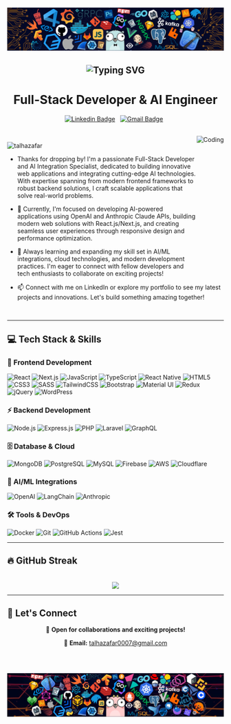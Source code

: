 [![MasterHead](assets/languages2.png)](https://talhazafar.github.io)

<h2 align="center">
  <img src="https://readme-typing-svg.demolab.com?font=Fira+Code&pause=1000&color=9B72FF&random=false&width=435&lines=%22Building%2C+Learning%2C+and+Innovating.%22" alt="Typing SVG" />
</h2>

<h1 align="center">Full-Stack Developer & AI Engineer</h1>

<div align="center">

[![Linkedin Badge](https://img.shields.io/badge/LinkedIn-0077B5?style=for-the-badge&logo=linkedin&logoColor=white)](https://www.linkedin.com/in/talha-zafar-21b458140)&nbsp;&nbsp;
[![Gmail Badge](https://img.shields.io/badge/Gmail-D14836?style=for-the-badge&logo=gmail&logoColor=white&link=mailto:talhazafar0007@gmail.com)](mailto:talhazafar0007@gmail.com)&nbsp;&nbsp;

</div>

<br>
  
<img align="right" alt="Coding" widht="400" height="300" src="assets/data-scientist.gif" />

<p align="left"> 
  <img src="https://komarev.com/ghpvc/?username=talhazafar&label=Profile%20Views&color=295564&style=flat&abbreviated=true" alt="talhazafar" /> 
</p>

- Thanks for dropping by! I'm a passionate Full-Stack Developer and AI Integration Specialist, dedicated to building innovative web applications and integrating cutting-edge AI technologies. With expertise spanning from modern frontend frameworks to robust backend solutions, I craft scalable applications that solve real-world problems.

- 🔭 Currently, I'm focused on developing AI-powered applications using OpenAI and Anthropic Claude APIs, building modern web solutions with React.js/Next.js, and creating seamless user experiences through responsive design and performance optimization.

- 🌱 Always learning and expanding my skill set in AI/ML integrations, cloud technologies, and modern development practices. I'm eager to connect with fellow developers and tech enthusiasts to collaborate on exciting projects!

- 📫 Connect with me on LinkedIn or explore my portfolio to see my latest projects and innovations. Let's build something amazing together!

<br>

----

<h2 align="left">💻 Tech Stack & Skills</h2>

### 🎨 Frontend Development
![React](https://img.shields.io/badge/React-20232A?style=for-the-badge&logo=react&logoColor=61DAFB)
![Next.js](https://img.shields.io/badge/Next.js-000000?style=for-the-badge&logo=next.js&logoColor=white)
![JavaScript](https://img.shields.io/badge/JavaScript-F7DF1E?style=for-the-badge&logo=javascript&logoColor=black)
![TypeScript](https://img.shields.io/badge/TypeScript-007ACC?style=for-the-badge&logo=typescript&logoColor=white)
![React Native](https://img.shields.io/badge/React_Native-20232A?style=for-the-badge&logo=react&logoColor=61DAFB)
![HTML5](https://img.shields.io/badge/HTML5-E34F26?style=for-the-badge&logo=html5&logoColor=white)
![CSS3](https://img.shields.io/badge/CSS3-1572B6?style=for-the-badge&logo=css3&logoColor=white)
![SASS](https://img.shields.io/badge/SASS-hotpink.svg?style=for-the-badge&logo=SASS&logoColor=white)
![TailwindCSS](https://img.shields.io/badge/Tailwind_CSS-38B2AC?style=for-the-badge&logo=tailwind-css&logoColor=white)
![Bootstrap](https://img.shields.io/badge/Bootstrap-563D7C?style=for-the-badge&logo=bootstrap&logoColor=white)
![Material UI](https://img.shields.io/badge/Material--UI-0081CB?style=for-the-badge&logo=material-ui&logoColor=white)
![Redux](https://img.shields.io/badge/Redux-593D88?style=for-the-badge&logo=redux&logoColor=white)
![jQuery](https://img.shields.io/badge/jQuery-0769AD?style=for-the-badge&logo=jquery&logoColor=white)
![WordPress](https://img.shields.io/badge/WordPress-%23117AC9.svg?style=for-the-badge&logo=WordPress&logoColor=white)

### ⚡ Backend Development
![Node.js](https://img.shields.io/badge/Node.js-43853D?style=for-the-badge&logo=node.js&logoColor=white)
![Express.js](https://img.shields.io/badge/Express.js-404D59?style=for-the-badge&logo=express&logoColor=white)
![PHP](https://img.shields.io/badge/PHP-777BB4?style=for-the-badge&logo=php&logoColor=white)
![Laravel](https://img.shields.io/badge/Laravel-FF2D20?style=for-the-badge&logo=laravel&logoColor=white)
![GraphQL](https://img.shields.io/badge/GraphQL-E10098?style=for-the-badge&logo=graphql&logoColor=white)

### 🗄️ Database & Cloud
![MongoDB](https://img.shields.io/badge/MongoDB-4EA94B?style=for-the-badge&logo=mongodb&logoColor=white)
![PostgreSQL](https://img.shields.io/badge/PostgreSQL-316192?style=for-the-badge&logo=postgresql&logoColor=white)
![MySQL](https://img.shields.io/badge/MySQL-00000F?style=for-the-badge&logo=mysql&logoColor=white)
![Firebase](https://img.shields.io/badge/Firebase-039BE5?style=for-the-badge&logo=Firebase&logoColor=white)
![AWS](https://img.shields.io/badge/Amazon_AWS-232F3E?style=for-the-badge&logo=amazon-aws&logoColor=white)
![Cloudflare](https://img.shields.io/badge/Cloudflare-F38020?style=for-the-badge&logo=Cloudflare&logoColor=white)

### 🤖 AI/ML Integrations
![OpenAI](https://img.shields.io/badge/OpenAI-412991?style=for-the-badge&logo=openai&logoColor=white)
![LangChain](https://img.shields.io/badge/🦜_LangChain-1C3C3C?style=for-the-badge)
![Anthropic](https://img.shields.io/badge/Anthropic_Claude-D4945A?style=for-the-badge)

### 🛠️ Tools & DevOps
![Docker](https://img.shields.io/badge/Docker-2496ED?style=for-the-badge&logo=docker&logoColor=white)
![Git](https://img.shields.io/badge/Git-F05032?style=for-the-badge&logo=git&logoColor=white)
![GitHub Actions](https://img.shields.io/badge/GitHub_Actions-2088FF?style=for-the-badge&logo=github-actions&logoColor=white)
![Jest](https://img.shields.io/badge/Jest-323330?style=for-the-badge&logo=Jest&logoColor=white)

----

<h2 align="left">🔥 GitHub Streak</h2>

<br>

<div align="center">
  <img align="center" src="https://github-readme-streak-stats.herokuapp.com/?user=talhazafar&theme=react&background=003140&fire=ec9528&ring=ec9528&stroke=ec9528" />
</div>

----

<h2 align="left">🤝 Let's Connect</h2>

<div align="center">
  
💼 **Open for collaborations and exciting projects!**

📧 **Email:** talhazafar0007@gmail.com

</div>

<br><br>

[![MasterHead](assets/languages.png)](https://talhazafar.github.io)
